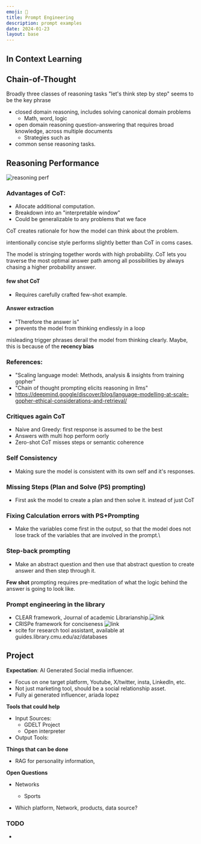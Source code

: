 ```yaml
---
emoji: 🤖
title: Prompt Engineering
description: prompt examples
date: 2024-01-23
layout: base
---
```


## In Context Learning


## Chain-of-Thought
Broadly three classes of reasoning tasks
"let's think step by step" seems to be the key phrase

- closed domain reasoning, includes solving canonical domain problems
  - Math, word, logic
- open domain reasoning question-answering that requires broad knowledge, across multiple documents
  - Strategies such as 
- common sense reasoning tasks.

## Reasoning Performance

![reasoning perf](/assets/images/reasoning_perf.png)

### Advantages of CoT:
- Allocate additional computation.
- Breakdown into an "interpretable window"
- Could be generalizable to any problems that we face

CoT creates rationale for how the model can think about the problem.

intentionally concise style performs slightly better than CoT in coms cases.

The model is stringing together words with high probability. CoT lets you traverse the most optimal answer path among all possibilities by always chasing a higher probability answer.

#### few shot CoT
- Requires carefully crafted few-shot example.

#### Answer extraction
- "Therefore the answer is"
- prevents the model from thinking endlessly in a loop

misleading trigger phrases derail the model from thinking clearly. Maybe, this is because of the __recency bias__ 

### References:
- "Scaling language model: Methods, analysis & insights from training gopher"
- "Chain of thought prompting elicits reasoning in llms"
- https://deepmind.google/discover/blog/language-modelling-at-scale-gopher-ethical-considerations-and-retrieval/

### Critiques again CoT

- Naive and Greedy: first response is assumed to be the best
- Answers with multi hop perform oorly
- Zero-shot CoT misses steps or semantic coherence

### Self Consistency

- Making sure the model is consistent with its own self and it's responses.

### Missing Steps (Plan and Solve (PS) prompting)

- First ask the model to create a plan and then solve it. instead of just CoT

### Fixing Calculation errors with PS+Prompting

- Make the variables come first in the output, so that the model does not lose track of the variables that are involved in the prompt.\

### Step-back prompting
- Make an abstract question and then use that abstract question to create answer and then step through it.

__Few shot__ prompting requires pre-meditation of what the logic behind the answer is going to look like. 


### Prompt engineering in the library

- CLEAR framework, Journal of academic Librarianship.![link](https://www.sciencedirect.com/science/article/pii/S0099133323000599)
- CRISPe framework for conciseness ![link](https://sourcingdenis.medium.com/crispe-prompt-engineering-framework-e47eaaf83611)
- scite for research tool assistant, available at guides.library.cmu.edu/az/databases

## Project

__Expectation__: AI Generated Social media influencer.
  - Focus on one target platform, Youtube, X/twitter, insta, LinkedIn, etc.
  - Not just marketing tool, should be a social relationship asset.
  - Fully ai generated influencer, ariada lopez

__Tools that could help__
- Input Sources:
  - GDELT Project
  - Open interpreter
- Output Tools:

__Things that can be done__
  - RAG for personality information,


__Open Questions__

- Networks
  - Sports

- Which platform, Network, products, data source?

### TODO

- 